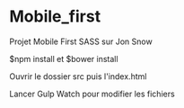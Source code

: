 # Mobile_first
Projet Mobile First SASS sur Jon Snow

$npm install et $bower install

Ouvrir le dossier src  puis l'index.html

Lancer Gulp Watch pour modifier les fichiers
